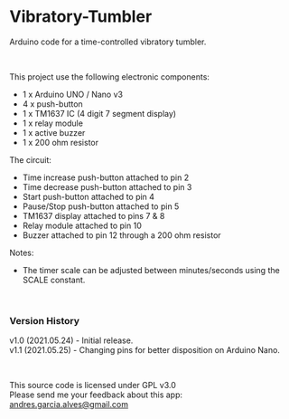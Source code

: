# Vibratory-Tumbler

Arduino code for a time-controlled vibratory tumbler.

&nbsp;

This project use the following electronic components:
- 1 x Arduino UNO / Nano v3
- 4 x push-button
- 1 x TM1637 IC (4 digit 7 segment display)
- 1 x relay module
- 1 x active buzzer
- 1 x 200 ohm resistor

The circuit:
- Time increase push-button attached to pin 2
- Time decrease push-button attached to pin 3
- Start push-button attached to pin 4
- Pause/Stop push-button attached to pin 5
- TM1637 display attached to pins 7 & 8
- Relay module attached to pin 10
- Buzzer attached to pin 12 through a 200 ohm resistor

Notes:
- The timer scale can be adjusted between minutes/seconds using the SCALE constant.

&nbsp;

### Version History

v1.0 (2021.05.24) - Initial release.  
v1.1 (2021.05.25) - Changing pins for better disposition on Arduino Nano.

&nbsp;

This source code is licensed under GPL v3.0  
Please send me your feedback about this app: andres.garcia.alves@gmail.com

